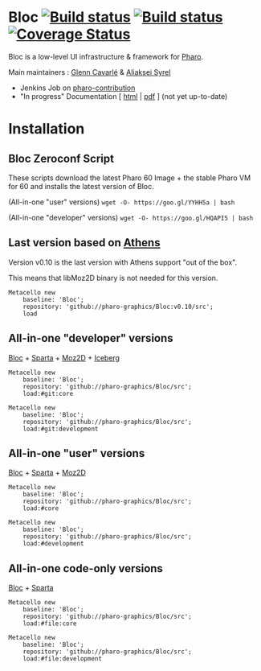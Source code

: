 # Bloc [![Build status](https://travis-ci.org/pharo-graphics/Bloc.svg?branch=master)](https://travis-ci.org/pharo-graphics/Bloc) [![Build status](https://ci.appveyor.com/api/projects/status/x6vjn4ccy37xasrd?svg=true)](https://ci.appveyor.com/project/GlennCavarle/bloc) [![Coverage Status](https://coveralls.io/repos/github/pharo-graphics/Bloc/badge.svg?branch=master)](https://coveralls.io/github/pharo-graphics/Bloc?branch=master)

Bloc is a low-level UI infrastructure & framework for [Pharo](http://pharo.org/).

Main maintainers : [Glenn Cavarlé](https://github.com/GlennCavarle) & [Aliaksei Syrel](https://github.com/syrel)

  - Jenkins Job on [pharo-contribution](https://ci.inria.fr/pharo-contribution/job/Bloc/)
  - "In progress" Documentation \[ [html](https://ci.inria.fr/pharo-contribution/job/PharoBookWorkInProgress/lastSuccessfulBuild/artifact/book-result/Bloc/Bloc.html) | [pdf](https://ci.inria.fr/pharo-contribution/job/PharoBookWorkInProgress/lastSuccessfulBuild/artifact/book-result/Bloc/Bloc.pdf) \] (not yet up-to-date)



# Installation

## Bloc Zeroconf Script

These scripts download the latest Pharo 60 Image + the stable Pharo VM for 60 and installs the latest version of Bloc.

(All-in-one "user" versions)
`wget -O- https://goo.gl/YYHH5a | bash` 

(All-in-one "developer" versions)
`wget -O- https://goo.gl/HQAPI5 | bash` 


## Last version based on [Athens](http://smalltalkhub.com/#!/~Pharo/Athens)

Version v0.10 is the last version with Athens support "out of the box".

This means that libMoz2D binary is not needed for this version.

```smalltalk
Metacello new
    baseline: 'Bloc';
    repository: 'github://pharo-graphics/Bloc:v0.10/src';
    load
```


## All-in-one "developer" versions 
[Bloc](https://github.com/pharo-graphics/Bloc) + [Sparta](https://github.com/syrel/Sparta) + [Moz2D](https://github.com/syrel/Moz2D) + [Iceberg](https://github.com/npasserini/iceberg)

```smalltalk
Metacello new
    baseline: 'Bloc';
    repository: 'github://pharo-graphics/Bloc/src';
    load:#git:core
```

```smalltalk
Metacello new
    baseline: 'Bloc';
    repository: 'github://pharo-graphics/Bloc/src';
    load:#git:development
```
## All-in-one "user" versions 
[Bloc](https://github.com/pharo-graphics/Bloc) + [Sparta](https://github.com/syrel/Sparta) + [Moz2D](https://github.com/syrel/Moz2D)

```smalltalk
Metacello new
    baseline: 'Bloc';
    repository: 'github://pharo-graphics/Bloc/src';
    load:#core
```

```smalltalk
Metacello new
    baseline: 'Bloc';
    repository: 'github://pharo-graphics/Bloc/src';
    load:#development
```


## All-in-one code-only versions 
[Bloc](https://github.com/pharo-graphics/Bloc) + [Sparta](https://github.com/syrel/Sparta)

```smalltalk
Metacello new
    baseline: 'Bloc';
    repository: 'github://pharo-graphics/Bloc/src';
    load:#file:core
```

```smalltalk
Metacello new
    baseline: 'Bloc';
    repository: 'github://pharo-graphics/Bloc/src';
    load:#file:development
```



